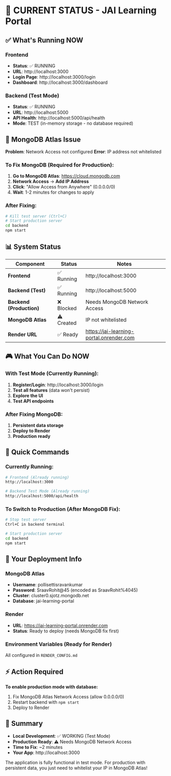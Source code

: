 # 🚦 CURRENT STATUS - JAI Learning Portal

## ✅ What's Running NOW

### Frontend
- **Status**: ✅ RUNNING
- **URL**: http://localhost:3000
- **Login Page**: http://localhost:3000/login
- **Dashboard**: http://localhost:3000/dashboard

### Backend (Test Mode)
- **Status**: ✅ RUNNING
- **URL**: http://localhost:5000
- **API Health**: http://localhost:5000/api/health
- **Mode**: TEST (in-memory storage - no database required)

## 🔴 MongoDB Atlas Issue

**Problem**: Network Access not configured
**Error**: IP address not whitelisted

### To Fix MongoDB (Required for Production):

1. **Go to MongoDB Atlas**: https://cloud.mongodb.com
2. **Network Access** → **Add IP Address**
3. **Click**: "Allow Access from Anywhere" (0.0.0.0/0)
4. **Wait**: 1-2 minutes for changes to apply

### After Fixing:
```bash
# Kill test server (Ctrl+C)
# Start production server
cd backend
npm start
```

## 📊 System Status

| Component | Status | Notes |
|-----------|--------|-------|
| **Frontend** | ✅ Running | http://localhost:3000 |
| **Backend (Test)** | ✅ Running | http://localhost:5000 |
| **Backend (Production)** | ❌ Blocked | Needs MongoDB Network Access |
| **MongoDB Atlas** | ⚠️ Created | IP not whitelisted |
| **Render URL** | ✅ Ready | https://jai-learning-portal.onrender.com |

## 🎮 What You Can Do NOW

### With Test Mode (Currently Running):
1. **Register/Login**: http://localhost:3000/login
2. **Test all features** (data won't persist)
3. **Explore the UI**
4. **Test API endpoints**

### After Fixing MongoDB:
1. **Persistent data storage**
2. **Deploy to Render**
3. **Production ready**

## 🚀 Quick Commands

### Currently Running:
```bash
# Frontend (Already running)
http://localhost:3000

# Backend Test Mode (Already running)
http://localhost:5000/api/health
```

### To Switch to Production (After MongoDB Fix):
```bash
# Stop test server
Ctrl+C in backend terminal

# Start production server
cd backend
npm start
```

## 📝 Your Deployment Info

### MongoDB Atlas
- **Username**: pollisettisravankumar
- **Password**: SraavRohit@45 (encoded as SraavRohit%4045)
- **Cluster**: cluster0.sjotz.mongodb.net
- **Database**: jai-learning-portal

### Render
- **URL**: https://jai-learning-portal.onrender.com
- **Status**: Ready to deploy (needs MongoDB fix first)

### Environment Variables (Ready for Render)
All configured in `RENDER_CONFIG.md`

## ⚡ Action Required

**To enable production mode with database:**
1. Fix MongoDB Atlas Network Access (allow 0.0.0.0/0)
2. Restart backend with `npm start`
3. Deploy to Render

## 🎯 Summary

- **Local Development**: ✅ WORKING (Test Mode)
- **Production Ready**: ⚠️ Needs MongoDB Network Access
- **Time to Fix**: ~2 minutes
- **Your App**: http://localhost:3000

The application is fully functional in test mode. For production with persistent data, you just need to whitelist your IP in MongoDB Atlas!